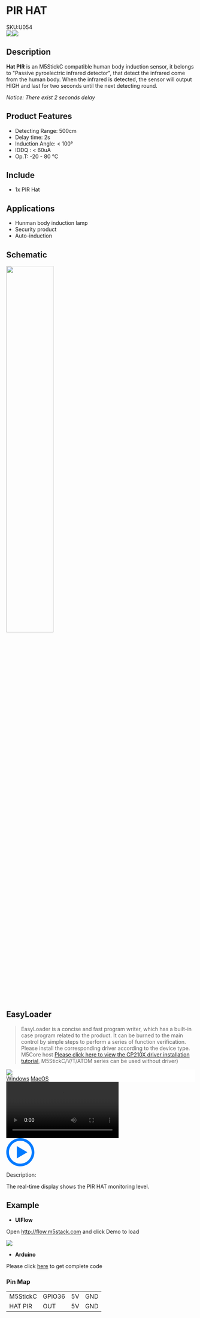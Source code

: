 # PIR HAT

<div class="badge badge-pill badge-primary product_sku_tag">SKU:U054</div>

<div class="product_pic"><img src="assets\img\product_pics\hat\pir_hat\pir_hat_01.webp"><img src="assets\img\product_pics\hat\pir_hat\pir_hat_02.webp"></div>

## Description

**Hat PIR** is an M5StickC compatible human body induction sensor, it belongs to "Passive pyroelectric infrared detector", that detect the infrared come from the human body. When the infrared is detected, the sensor will output HIGH and last for two seconds until the next detecting round.

*Notice: There exist 2 seconds delay*

## Product Features

- Detecting Range: 500cm
- Delay time: 2s
- Induction Angle: < 100°
- IDDQ : < 60uA
- Op.T: -20 - 80 °C

## Include 

- 1x PIR Hat

## Applications

- Hunman body induction lamp
- Security product
- Auto-induction 

## Schematic

<img src="assets\img\product_pics\hat\pir_hat\pir_hat_04.webp" width="50%" height="50%">

## EasyLoader

>EasyLoader is a concise and fast program writer, which has a built-in case program related to the product. It can be burned to the main control by simple steps to perform a series of function verification. Please install the corresponding driver according to the device type. M5Core host [Please click here to view the CP210X driver installation tutorial](en/arduino/arduino_development), M5StickC/V/T/ATOM series can be used without driver)

<div class="easyloader-box">
    <div style="background-color:white;">
        <div><img src="https://m5stack.oss-cn-shenzhen.aliyuncs.com/image/easyloader_intro.webp"></div>
        <div class="easyloader-btn">
            <a href="https://m5stack.oss-cn-shenzhen.aliyuncs.com/EasyLoader/Windows/HAT/EasyLoader_PIR_HAT.exe">Windows</a>
            <a href="https://m5stack.oss-cn-shenzhen.aliyuncs.com/EasyLoader/MacOS/HAT/EasyLoader_PIR_HAT.dmg">MacOS</a>
            <!-- <a>Linux</a>
            <a>MacOS</a> -->
        </div>
    </div>
    <div>
        <video id="example_video" controls>
            <source src="https://m5stack.oss-cn-shenzhen.aliyuncs.com/video/Product_example_video/HAT/PIR_HAT.mp4" type="video/mp4">
        </video>
        <div class="easyloader-mask">
        <a>
            <svg id="play-btn" t="1583228776634" class="icon" viewBox="0 0 1024 1024" version="1.1" xmlns="http://www.w3.org/2000/svg" p-id="4152" width="75" height="75"><path d="M512 0C229.216 0 0 229.216 0 512s229.216 512 512 512 512-229.216 512-512S794.784 0 512 0z m0 928C282.24 928 96 741.76 96 512S282.24 96 512 96s416 186.24 416 416-186.24 416-416 416zM384 288l384 224-384 224z" p-id="4153" fill="#007aff"></path></svg></a>
            <p>Description:</p>
            <p>The real-time display shows the PIR HAT monitoring level.</p>
        </div>
    </div>
</div>

## Example

- **UIFlow**

Open http://flow.m5stack.com and click Demo to load

<img src="assets\img\product_pics\hat\pir_hat\pir.webp">

- **Arduino**

 Please click [here](https://github.com/m5stack/M5StickC/tree/master/examples/Hat/PIR) to get complete code

### Pin Map

<table>
 <tr><td>M5StickC</td><td>GPIO36</td><td>5V</td><td>GND</td></tr>
 <tr><td>HAT PIR</td><td>OUT</td><td>5V</td><td>GND</td></tr>
</table>
<!--
## Video
**Demo** 
<video width="500" height="500" controls>
    <source src="https://m5stack.oss-cn-shenzhen.aliyuncs.com/video/Product_example_video/HAT/PIR-HAT.mp4" type="video/mp4" >
</video> -->

<script>

   var purchase_link = 'https://m5stack.com/collections/m5-unit/products/m5stickccompatible-hat-pir-sensor';

   anchor_search(purchase_link);
   scrollFunc();

</script>